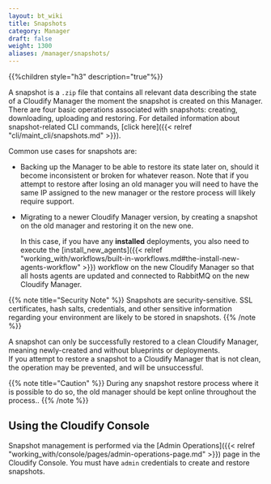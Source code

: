 ```yaml
---
layout: bt_wiki
title: Snapshots
category: Manager
draft: false
weight: 1300
aliases: /manager/snapshots/
---
```


{{%children style="h3" description="true"%}}

A snapshot is a `.zip` file that contains all relevant data describing the state of a Cloudify Manager the moment the snapshot is created on this Manager. There are four basic operations associated with snapshots: creating, downloading, uploading and restoring. For detailed information about snapshot-related CLI commands, [click here]({{< relref "cli/maint_cli/snapshots.md" >}}).

Common use cases for snapshots are:

* Backing up the Manager to be able to restore its state later on, should it become inconsistent or broken for whatever reason. Note that if you attempt to restore after losing an old manager you will need to have the same IP assigned to the new manager or the restore process will likely require support.
* Migrating to a newer Cloudify Manager version, by creating a snapshot on the old manager and restoring it on the new one.

  In this case, if you have any **installed** deployments, you also need to execute the [install_new_agents]({{< relref "working_with/workflows/built-in-workflows.md#the-install-new-agents-workflow" >}}) workflow on the new Cloudify Manager so that all hosts agents are updated and connected to RabbitMQ on the new Cloudify Manager.

{{% note title="Security Note" %}}
Snapshots are security-sensitive. SSL certificates, hash salts, credentials, and other sensitive information regarding your environment are likely to be stored in snapshots.
{{% /note %}}

A snapshot can only be successfully restored to a clean Cloudify Manager, meaning newly-created and without blueprints or deployments.<br>
If you attempt to restore a snapshot to a Cloudify Manager that is not clean, the operation may be prevented, and will be unsuccessful.

{{% note title="Caution" %}}
During any snapshot restore process where it is possible to do so, the old manager should be kept online throughout the process..
{{% /note %}}

## Using the Cloudify Console
Snapshot management is performed via the [Admin Operations]({{< relref "working_with/console/pages/admin-operations-page.md" >}}) page in the Cloudify Console. You must have `admin` credentials to create and restore snapshots.
